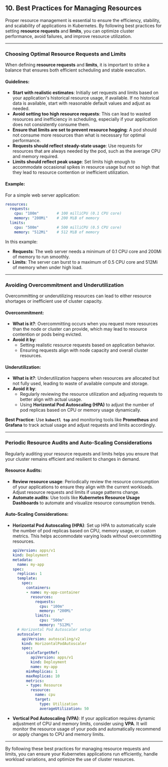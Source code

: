 ## **10. Best Practices for Managing Resources**  

Proper resource management is essential to ensure the efficiency, stability, and scalability of applications in Kubernetes. By following best practices for setting **resource requests** and **limits**, you can optimize cluster performance, avoid failures, and improve resource utilization.

---

### **Choosing Optimal Resource Requests and Limits**  
When defining **resource requests** and **limits**, it is important to strike a balance that ensures both efficient scheduling and stable execution.  

#### **Guidelines:**
- **Start with realistic estimates**: Initially set requests and limits based on your application's historical resource usage, if available. If no historical data is available, start with reasonable default values and adjust as needed.
- **Avoid setting too high resource requests**: This can lead to wasted resources and inefficiency in scheduling, especially if your application does not consistently consume them.  
- **Ensure that limits are set to prevent resource hogging**: A pod should not consume more resources than what is necessary for optimal performance.
- **Requests should reflect steady-state usage**: Use requests for resources that are always needed by the pod, such as the average CPU and memory required.
- **Limits should reflect peak usage**: Set limits high enough to accommodate occasional spikes in resource usage but not so high that they lead to resource contention or inefficient utilization.

#### **Example:**
For a simple web server application:
```yaml
resources:
  requests:
    cpu: "100m"        # 100 milliCPU (0.1 CPU core)
    memory: "200Mi"    # 200 MiB of memory
  limits:
    cpu: "500m"        # 500 milliCPU (0.5 CPU core)
    memory: "512Mi"    # 512 MiB of memory
```
In this example:
- **Requests**: The web server needs a minimum of 0.1 CPU core and 200Mi of memory to run smoothly.
- **Limits**: The server can burst to a maximum of 0.5 CPU core and 512Mi of memory when under high load.

---

### **Avoiding Overcommitment and Underutilization**  
Overcommitting or underutilizing resources can lead to either resource shortages or inefficient use of cluster capacity.

#### **Overcommitment:**  
- **What is it?**: Overcommitting occurs when you request more resources than the node or cluster can provide, which may lead to resource contention or pods being evicted.  
- **Avoid it by**:
  - Setting realistic resource requests based on application behavior.
  - Ensuring requests align with node capacity and overall cluster resources.

#### **Underutilization:**  
- **What is it?**: Underutilization happens when resources are allocated but not fully used, leading to waste of available compute and storage.
- **Avoid it by**:
  - Regularly reviewing the resource utilization and adjusting requests to better align with actual usage.
  - Using **Horizontal Pod Autoscaling (HPA)** to adjust the number of pod replicas based on CPU or memory usage dynamically.
  
**Best Practice**: Use **`kubectl top`** and monitoring tools like **Prometheus** and **Grafana** to track actual usage and adjust requests and limits accordingly.

---

### **Periodic Resource Audits and Auto-Scaling Considerations**  
Regularly auditing your resource requests and limits helps you ensure that your cluster remains efficient and resilient to changes in demand.

#### **Resource Audits:**  
- **Review resource usage**: Periodically review the resource consumption of your applications to ensure they align with the current workloads. Adjust resource requests and limits if usage patterns change.  
- **Automate audits**: Use tools like **Kubernetes Resource Usage Dashboards** to automate and visualize resource consumption trends.

#### **Auto-Scaling Considerations:**
- **Horizontal Pod Autoscaling (HPA)**: Set up HPA to automatically scale the number of pod replicas based on CPU, memory usage, or custom metrics. This helps accommodate varying loads without overcommitting resources.
  ```yaml
  apiVersion: apps/v1
  kind: Deployment
  metadata:
    name: my-app
  spec:
    replicas: 1
    template:
      spec:
        containers:
        - name: my-app-container
          resources:
            requests:
              cpu: "100m"
              memory: "200Mi"
            limits:
              cpu: "500m"
              memory: "512Mi"
    # Horizontal Pod Autoscaler setup
    autoscaler:
      apiVersion: autoscaling/v2
      kind: HorizontalPodAutoscaler
      spec:
        scaleTargetRef:
          apiVersion: apps/v1
          kind: Deployment
          name: my-app
        minReplicas: 1
        maxReplicas: 10
        metrics:
        - type: Resource
          resource:
            name: cpu
            target:
              type: Utilization
              averageUtilization: 50
  ```

- **Vertical Pod Autoscaling (VPA)**: If your application requires dynamic adjustment of CPU and memory limits, consider using **VPA**. It will monitor the resource usage of your pods and automatically recommend or apply changes to CPU and memory limits.

---

By following these best practices for managing resource requests and limits, you can ensure your Kubernetes applications run efficiently, handle workload variations, and optimize the use of cluster resources.